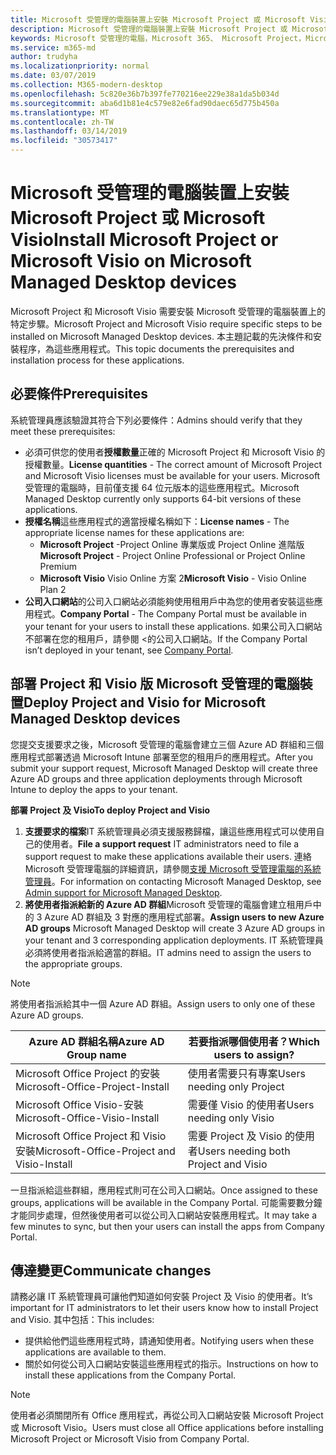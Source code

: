 ```yaml
---
title: Microsoft 受管理的電腦裝置上安裝 Microsoft Project 或 Microsoft Visio
description: Microsoft 受管理的電腦裝置上安裝 Microsoft Project 或 Microsoft Visio 的資訊
keywords: Microsoft 受管理的電腦，Microsoft 365、 Microsoft Project，Microsoft Visio
ms.service: m365-md
author: trudyha
ms.localizationpriority: normal
ms.date: 03/07/2019
ms.collection: M365-modern-desktop
ms.openlocfilehash: 5c820e36b7b397fe770216ee229e38a1da5b034d
ms.sourcegitcommit: aba6d1b81e4c579e82e6fad90daec65d775b450a
ms.translationtype: MT
ms.contentlocale: zh-TW
ms.lasthandoff: 03/14/2019
ms.locfileid: "30573417"
---
```

# <a name="install-microsoft-project-or-microsoft-visio-on-microsoft-managed-desktop-devices"></a><span data-ttu-id="25c00-104">Microsoft 受管理的電腦裝置上安裝 Microsoft Project 或 Microsoft Visio</span><span class="sxs-lookup"><span data-stu-id="25c00-104">Install Microsoft Project or Microsoft Visio on Microsoft Managed Desktop devices</span></span>

<span data-ttu-id="25c00-105">Microsoft Project 和 Microsoft Visio 需要安裝 Microsoft 受管理的電腦裝置上的特定步驟。</span><span class="sxs-lookup"><span data-stu-id="25c00-105">Microsoft Project and Microsoft Visio require specific steps to be installed on Microsoft Managed Desktop devices.</span></span> <span data-ttu-id="25c00-106">本主題記載的先決條件和安裝程序，為這些應用程式。</span><span class="sxs-lookup"><span data-stu-id="25c00-106">This topic documents the prerequisites and installation process for these applications.</span></span>

## <a name="prerequisites"></a><span data-ttu-id="25c00-107">必要條件</span><span class="sxs-lookup"><span data-stu-id="25c00-107">Prerequisites</span></span>

<span data-ttu-id="25c00-108">系統管理員應該驗證其符合下列必要條件：</span><span class="sxs-lookup"><span data-stu-id="25c00-108">Admins should verify that they meet these prerequisites:</span></span>
- <span data-ttu-id="25c00-109">必須可供您的使用者**授權數量**正確的 Microsoft Project 和 Microsoft Visio 的授權數量。</span><span class="sxs-lookup"><span data-stu-id="25c00-109">**License quantities** - The correct amount of Microsoft Project and Microsoft Visio licenses must be available for your users.</span></span> <span data-ttu-id="25c00-110">Microsoft 受管理的電腦時，目前僅支援 64 位元版本的這些應用程式。</span><span class="sxs-lookup"><span data-stu-id="25c00-110">Microsoft Managed Desktop currently only supports 64-bit versions of these applications.</span></span> 
- <span data-ttu-id="25c00-111">**授權名稱**這些應用程式的適當授權名稱如下：</span><span class="sxs-lookup"><span data-stu-id="25c00-111">**License names** - The appropriate license names for these applications are:</span></span>
    - <span data-ttu-id="25c00-112">**Microsoft Project** -Project Online 專業版或 Project Online 進階版</span><span class="sxs-lookup"><span data-stu-id="25c00-112">**Microsoft Project** - Project Online Professional or Project Online Premium</span></span>
    - <span data-ttu-id="25c00-113">**Microsoft Visio** Visio Online 方案 2</span><span class="sxs-lookup"><span data-stu-id="25c00-113">**Microsoft Visio** - Visio Online Plan 2</span></span>
- <span data-ttu-id="25c00-114">**公司入口網站**的公司入口網站必須能夠使用租用戶中為您的使用者安裝這些應用程式。</span><span class="sxs-lookup"><span data-stu-id="25c00-114">**Company Portal** -  The Company Portal must be available in your tenant for your users to install these applications.</span></span> <span data-ttu-id="25c00-115">如果公司入口網站不部署在您的租用戶，請參閱 <<c0>的公司入口網站。</span><span class="sxs-lookup"><span data-stu-id="25c00-115">If the Company Portal isn’t deployed in your tenant, see [Company Portal](company-portal.md).</span></span>

## <a name="deploy-project-and-visio-for-microsoft-managed-desktop-devices"></a><span data-ttu-id="25c00-116">部署 Project 和 Visio 版 Microsoft 受管理的電腦裝置</span><span class="sxs-lookup"><span data-stu-id="25c00-116">Deploy Project and Visio for Microsoft Managed Desktop devices</span></span>
<span data-ttu-id="25c00-117">您提交支援要求之後，Microsoft 受管理的電腦會建立三個 Azure AD 群組和三個應用程式部署透過 Microsoft Intune 部署至您的租用戶的應用程式。</span><span class="sxs-lookup"><span data-stu-id="25c00-117">After you submit your support request, Microsoft Managed Desktop will create three Azure AD groups and three application deployments through Microsoft Intune to deploy the apps to your tenant.</span></span>  

<span data-ttu-id="25c00-118">**部署 Project 及 Visio**</span><span class="sxs-lookup"><span data-stu-id="25c00-118">**To deploy Project and Visio**</span></span>
1. <span data-ttu-id="25c00-119">**支援要求的檔案**IT 系統管理員必須支援服務歸檔，讓這些應用程式可以使用自己的使用者。</span><span class="sxs-lookup"><span data-stu-id="25c00-119">**File a support request** IT administrators need to file a support request to make these applications available their users.</span></span> <span data-ttu-id="25c00-120">連絡 Microsoft 受管理電腦的詳細資訊，請參閱[支援 Microsoft 受管理電腦的系統管理員](../working-with-managed-desktop/admin-support.md)。</span><span class="sxs-lookup"><span data-stu-id="25c00-120">For information on contacting Microsoft Managed Desktop, see [Admin support for Microsoft Managed Desktop](../working-with-managed-desktop/admin-support.md).</span></span>
2. <span data-ttu-id="25c00-121">**將使用者指派給新的 Azure AD 群組**Microsoft 受管理的電腦會建立租用戶中的 3 Azure AD 群組及 3 對應的應用程式部署。</span><span class="sxs-lookup"><span data-stu-id="25c00-121">**Assign users to new Azure AD groups** Microsoft Managed Desktop will create 3 Azure AD groups in your tenant and 3 corresponding application deployments.</span></span> <span data-ttu-id="25c00-122">IT 系統管理員必須將使用者指派給適當的群組。</span><span class="sxs-lookup"><span data-stu-id="25c00-122">IT admins need to assign the users to the appropriate groups.</span></span>

>[!NOTE]
><span data-ttu-id="25c00-123">將使用者指派給其中一個 Azure AD 群組。</span><span class="sxs-lookup"><span data-stu-id="25c00-123">Assign users to only one of these Azure AD groups.</span></span> 

<span data-ttu-id="25c00-124">Azure AD 群組名稱</span><span class="sxs-lookup"><span data-stu-id="25c00-124">Azure AD Group name</span></span> | <span data-ttu-id="25c00-125">若要指派哪個使用者？</span><span class="sxs-lookup"><span data-stu-id="25c00-125">Which users to assign?</span></span>   
 --- | ---
<span data-ttu-id="25c00-126">Microsoft Office Project 的安裝</span><span class="sxs-lookup"><span data-stu-id="25c00-126">Microsoft-Office-Project-Install</span></span> | <span data-ttu-id="25c00-127">使用者需要只有專案</span><span class="sxs-lookup"><span data-stu-id="25c00-127">Users needing only Project</span></span>
<span data-ttu-id="25c00-128">Microsoft Office Visio-安裝</span><span class="sxs-lookup"><span data-stu-id="25c00-128">Microsoft-Office-Visio-Install</span></span> | <span data-ttu-id="25c00-129">需要僅 Visio 的使用者</span><span class="sxs-lookup"><span data-stu-id="25c00-129">Users needing only Visio</span></span>
<span data-ttu-id="25c00-130">Microsoft Office Project 和 Visio 安裝</span><span class="sxs-lookup"><span data-stu-id="25c00-130">Microsoft-Office-Project and Visio-Install</span></span> | <span data-ttu-id="25c00-131">需要 Project 及 Visio 的使用者</span><span class="sxs-lookup"><span data-stu-id="25c00-131">Users needing both Project and Visio</span></span>

<span data-ttu-id="25c00-132">一旦指派給這些群組，應用程式則可在公司入口網站。</span><span class="sxs-lookup"><span data-stu-id="25c00-132">Once assigned to these groups, applications will be available in the Company Portal.</span></span> <span data-ttu-id="25c00-133">可能需要數分鐘才能同步處理，但然後使用者可以從公司入口網站安裝應用程式。</span><span class="sxs-lookup"><span data-stu-id="25c00-133">It may take a few minutes to sync, but then your users can install the apps from Company Portal.</span></span> 

## <a name="communicate-changes"></a><span data-ttu-id="25c00-134">傳達變更</span><span class="sxs-lookup"><span data-stu-id="25c00-134">Communicate changes</span></span>
<span data-ttu-id="25c00-135">請務必讓 IT 系統管理員可讓他們知道如何安裝 Project 及 Visio 的使用者。</span><span class="sxs-lookup"><span data-stu-id="25c00-135">It’s important for IT administrators to let their users know how to install Project and Visio.</span></span> <span data-ttu-id="25c00-136">其中包括：</span><span class="sxs-lookup"><span data-stu-id="25c00-136">This includes:</span></span> 
- <span data-ttu-id="25c00-137">提供給他們這些應用程式時，請通知使用者。</span><span class="sxs-lookup"><span data-stu-id="25c00-137">Notifying users when these applications are available to them.</span></span> 
- <span data-ttu-id="25c00-138">關於如何從公司入口網站安裝這些應用程式的指示。</span><span class="sxs-lookup"><span data-stu-id="25c00-138">Instructions on how to install these applications from the Company Portal.</span></span>

>[!NOTE]
><span data-ttu-id="25c00-139">使用者必須關閉所有 Office 應用程式，再從公司入口網站安裝 Microsoft Project 或 Microsoft Visio。</span><span class="sxs-lookup"><span data-stu-id="25c00-139">Users must close all Office applications before installing Microsoft Project or Microsoft Visio from Company Portal.</span></span> 
